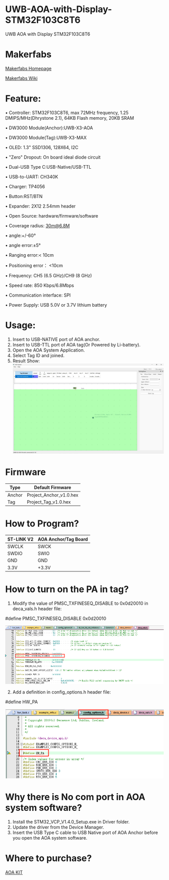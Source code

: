 # UWB-AOA-with-Display-STM32F103C8T6

UWB AOA with Display STM32F103C8T6


# Makerfabs

[Makerfabs Homepage](https://www.makerfabs.com/)

[Makerfabs Wiki](https://wiki.makerfabs.com/)


# Feature:

• Controller: STM32F103C8T6, max 72MHz frequency, 1.25 DMIPS/MHz(Dhrystone 2.1), 64KB Flash memory, 20KB SRAM  

• DW3000 Module(Anchor):UWB-X3-AOA  

• DW3000 Module(Tag):UWB-X3-MAX  

• OLED: 1.3" SSD1306, 128X64, I2C  

• "Zero" Dropout: On board ideal diode circuit  

• Dual-USB Type C:USB-Native/USB-TTL  

• USB-to-UART: CH340K  

• Charger: TP4056  

• Button:RST/BTN  

• Expander: 2X12 2.54mm header  

• Open Source: hardware/firmware/software  

• Coverage radius: 30m@6.8M 

• angle:+/-60° 

• angle error:±5° 

• Ranging error:< 10cm 

• Positioning error： <10cm 

• Frequency: CH5 (6.5 GHz)/CH9 (8 GHz)  

• Speed rate: 850 Kbps/6.8Mbps  

• Communication interface: SPI  

• Power Supply: USB 5.0V or 3.7V lithium battery  


# Usage:

1. Insert to USB-NATIVE port of AOA anchor.  
2. Insert to USB-TTL port of AOA tag(Or Powered by Li-battery).  
3. Open the AOA System Application.  
4. Select Tag ID and joined.  
5. Result Show:  
![](Images/AOA_System01.jpg)


# Firmware

| Type | Default Firmware | 
|---|---|
| Anchor | Project\_Anchor\_v1.0.hex |
| Tag | Project\_Tag\_v1.0.hex |

# How to Program?

|ST-LINK V2 |AOA Anchor/Tag Board|  
| ---- | ---- | 
|SWCLK|SWCK|  
|SWDIO|SWIO|  
|GND|GND|  
|3.3V|+3.3V|  

# How to turn on the PA in tag?
1. Modify the value of PMSC_TXFINESEQ_DISABLE to 0x0d20010 in deca_vals.h header file: 

#define PMSC_TXFINESEQ_DISABLE  0x0d20010 

![](Images/TurnOn_TagPA01.png)  

2. Add a definition in config_options.h header file: 

#define HW_PA 

![](Images/TurnOn_TagPA02.png)  

# Why there is No com port in AOA system software?  

1. Install the STM32_VCP_V1.4.0_Setup.exe in Driver folder.  
2. Update the driver from the Device Manager.  
3. Insert the USB Type C cable to USB Native port of AOA Anchor before you open the AOA system software. 

# Where to purchase? 
[AOA KIT](https://www.makerfabs.com/mauwb-stm32-aoa-development-kit.html) 





